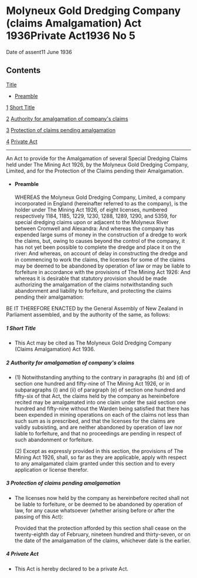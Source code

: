 # Molyneux Gold Dredging Company (claims Amalgamation) Act 1936Private Act1936 No 5

Date of assent11 June 1936

## Contents

[Title][0]
    
*   [Preamble][1]

[1][2] [Short Title][2]

[2][3] [Authority for amalgamation of company's claims][3]

[3][4] [Protection of claims pending amalgamation][4]

[4][5] [Private Act][5]

---

An Act to provide for the Amalgamation of several Special Dredging Claims held under The Mining Act 1926, by the Molyneux Gold Dredging Company, Limited, and for the Protection of the Claims pending their Amalgamation.
    
*   #### Preamble
    
    WHEREAS the Molyneux Gold Dredging Company, Limited, a company incorporated in England (hereinafter referred to as the company), is the holder under The Mining Act 1926, of eight licenses, numbered respectively 1184, 1185, 1229, 1230, 1288, 1289, 1290, and 5359, for special dredging claims upon or adjacent to the Molyneux River between Cromwell and Alexandra: And whereas the company has expended large sums of money in the construction of a dredge to work the claims, but, owing to causes beyond the control of the company, it has not yet been possible to complete the dredge and place it on the river: And whereas, on account of delay in constructing the dredge and in commencing to work the claims, the licenses for some of the claims may be deemed to be abandoned by operation of law or may be liable to forfeiture in accordance with the provisions of The Mining Act 1926: And whereas it is desirable that statutory provision should be made authorizing the amalgamation of the claims notwithstanding such abandonment and liability to forfeiture, and protecting the claims pending their amalgamation:

BE IT THEREFORE ENACTED by the General Assembly of New Zealand in Parliament assembled, and by the authority of the same, as follows:

##### 1 Short Title
    
*   This Act may be cited as The Molyneux Gold Dredging Company (Claims Amalgamation) Act 1936\.

##### 2 Authority for amalgamation of company's claims
    
*   (1) Notwithstanding anything to the contrary in paragraphs (b) and (d) of section one hundred and fifty-nine of The Mining Act 1926, or in subparagraphs (i) and (ii) of paragraph (e) of section one hundred and fifty-six of that Act, the claims held by the company as hereinbefore recited may be amalgamated into one claim under the said section one hundred and fifty-nine without the Warden being satisfied that there has been expended in mining operations on each of the claims not less than such sum as is prescribed, and that the licenses for the claims are validly subsisting, and are neither abandoned by operation of law nor liable to forfeiture, and that no proceedings are pending in respect of such abandonment or forfeiture.
    
    (2) Except as expressly provided in this section, the provisions of The Mining Act 1926, shall, so far as they are applicable, apply with respect to any amalgamated claim granted under this section and to every application or license therefor.

##### 3 Protection of claims pending amalgamation
    
*   The licenses now held by the company as hereinbefore recited shall not be liable to forfeiture, or be deemed to be abandoned by operation of law, for any cause whatsoever (whether arising before or after the passing of this Act):
    
    Provided that the protection afforded by this section shall cease on the twenty-eighth day of February, nineteen hundred and thirty-seven, or on the date of the amalgamation of the claims, whichever date is the earlier.

##### 4 Private Act
    
*   This Act is hereby declared to be a private Act.



[0]: http://www.legislation.govt.nz/act/private/1936/0005/latest/whole.html#DLM96682
[1]: http://www.legislation.govt.nz/act/private/1936/0005/latest/whole.html#DLM96683
[2]: http://www.legislation.govt.nz/act/private/1936/0005/latest/whole.html#DLM96686
[3]: http://www.legislation.govt.nz/act/private/1936/0005/latest/whole.html#DLM96687
[4]: http://www.legislation.govt.nz/act/private/1936/0005/latest/whole.html#DLM96688
[5]: http://www.legislation.govt.nz/act/private/1936/0005/latest/whole.html#DLM96689